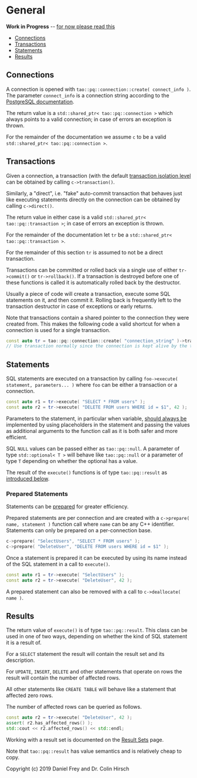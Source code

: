 # General

**Work in Progress** -- [for now please read this](temporary.md)

* [Connections](#connections)
* [Transactions](#transactions)
* [Statements](#statements)
* [Results](#results)

## Connections

A connection is opened with `tao::pq::connection::create( connect_info )`.
The parameter `connect_info` is a connection string according to the [PostgreSQL documentation](https://www.postgresql.org/docs/current/static/libpq-connect.html#LIBPQ-CONNSTRING).

The return value is a `std::shared_ptr< tao::pq::connection >` which always points to a valid connection; in case of errors an exception is thrown.

For the remainder of the documentation we assume `c` to be a valid `std::shared_ptr< tao::pq::connection >`.

## Transactions

Given a connection, a transaction (with the default [transaction isolation level](Advanced-Features#transaction-isolation) can be obtained by calling `c->transaction()`.

Similarly, a "direct", i.e. "fake" auto-commit transaction that behaves just like executing statements directly on the connection can be obtained by calling `c->direct()`.

The return value in either case is a valid `std::shared_ptr< tao::pq::transaction >`; in case of errors an exception is thrown.

For the remainder of the documentation let `tr` be a `std::shared_ptr< tao::pq::transaction >`.

For the remainder of this section `tr` is assumed to not be a direct transaction.

Transactions can be committed or rolled back via a single use of either `tr->commit()` or `tr->rollback()`.
If a transaction is destroyed before one of these functions is called it is automatically rolled back by the destructor.

Usually a piece of code will create a transaction, execute some SQL statements on it, and then commit it.
Rolling back is frequently left to the transaction destructor in case of exceptions or early returns.

Note that transactions contain a shared pointer to the connection they were created from.
This makes the following code a valid shortcut for when a connection is used for a single transaction.

```c++
const auto tr = tao::pq::connection::create( "connection_string" )->transaction();
// Use transaction normally since the connection is kept alive by the transaction.
```

## Statements

SQL statements are executed on a transaction by calling `foo->execute( statement, parameters... )` where `foo` can be either a transaction or a connection.

```c++
const auto r1 = tr->execute( "SELECT * FROM users" );
const auto r2 = tr->execute( "DELETE FROM users WHERE id = $1", 42 );
```

Parameters to the statement, in particular when variable, [should always be](Overview.md#important) implemented by using placeholders in the statement and passing the values as additional arguments to the function call as it is both safer and more efficient.

SQL `NULL` values can be passed either as `tao::pq::null`.
A parameter of type `std::optional< T >` will behave like `tao::pq::null` or a parameter of type `T` depending on whether the optional has a value.

The result of the `execute()` functions is of type `tao::pq::result` as [introduced below](#results).

### Prepared Statements

Statements can be [prepared](https://www.postgresql.org/docs/current/sql-prepare.html) for greater efficiency.

Prepared statements are per connection and are created with a `c->prepare( name, statement )` function call where `name` can be any C++ identifier.
Statements can only be prepared on a per-connection base.

```c++
c->prepare( "SelectUsers", "SELECT * FROM users" );
c->prepare( "DeleteUser", "DELETE FROM users WHERE id = $1" );
```

Once a statement is prepared it can be executed by using its name instead of the SQL statement in a call to `execute()`.

```c++
const auto r1 = tr->execute( "SelectUsers" );
const auto r2 = tr->execute( "DeleteUser", 42 );
```

A prepared statement can also be removed with a call to `c->deallocate( name )`.

## Results

The return value of `execute()` is of type `tao::pq::result`.
This class can be used in one of two ways, depending on whether the kind of SQL statement it is a result of.

For a `SELECT` statement the result will contain the result set and its description.

For `UPDATE`, `INSERT`, `DELETE` and other statements that operate on rows the result will contain the number of affected rows.

All other statements like `CREATE TABLE` will behave like a statement that affected zero rows.

The number of affected rows can be queried as follows.

```c++
const auto r2 = tr->execute( "DeleteUser", 42 );
assert( r2.has_affected_rows() );
std::cout << r2.affected_rows() << std::endl;
```

Working with a result set is documented on the [Result Sets](Result-Sets.md) page.

Note that `tao::pq::result` has value semantics and is relatively cheap to copy.

Copyright (c) 2019 Daniel Frey and Dr. Colin Hirsch
